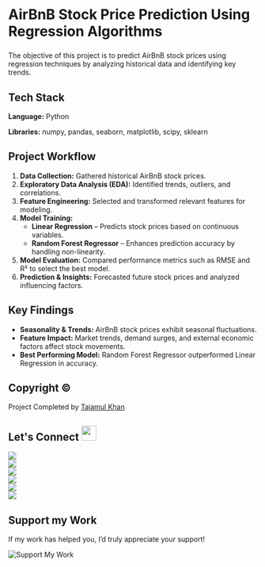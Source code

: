 # AirBnB Stock Price Prediction Using Regression Algorithms

###

The objective of this project is to predict AirBnB stock prices using regression techniques by analyzing historical data and identifying key trends.

## Tech Stack

**Language:** Python  

**Libraries:** numpy, pandas, seaborn, matplotlib, scipy, sklearn  

## Project Workflow

1. **Data Collection:** Gathered historical AirBnB stock prices.  
2. **Exploratory Data Analysis (EDA):** Identified trends, outliers, and correlations.  
3. **Feature Engineering:** Selected and transformed relevant features for modeling.  
4. **Model Training:**  
   - **Linear Regression** – Predicts stock prices based on continuous variables.  
   - **Random Forest Regressor** – Enhances prediction accuracy by handling non-linearity.  
5. **Model Evaluation:** Compared performance metrics such as RMSE and R² to select the best model.  
6. **Prediction & Insights:** Forecasted future stock prices and analyzed influencing factors.  

## Key Findings  

- **Seasonality & Trends:** AirBnB stock prices exhibit seasonal fluctuations.  
- **Feature Impact:** Market trends, demand surges, and external economic factors affect stock movements.  
- **Best Performing Model:** Random Forest Regressor outperformed Linear Regression in accuracy.  

## Copyright ©  

Project Completed by [Tajamul Khan](https://github.com/tajamulkhann)  

## Let's Connect <img src="https://github.com/JayantGoel001/JayantGoel001/blob/master/GIF/Handshake.gif" height="30px" style="max-width:100%;">

  <a href="https://www.linkedin.com/in/tajamulkhann/"><img src="https://img.shields.io/badge/linkedin-%230077B5.svg?style=for-the-badge&logo=linkedin&logoColor=white"></a>  
  <a href="https://medium.com/@tajamulkhan"><img src="https://img.shields.io/badge/Medium-12100E?style=for-the-badge&logo=medium&logoColor=white"></a>  
  <a href="https://www.kaggle.com/tajamulkhan"><img src="https://img.shields.io/badge/Kaggle-035a7d?style=for-the-badge&logo=kaggle&logoColor=white"></a>  
  <a href="https://www.youtube.com"><img src="https://img.shields.io/badge/YouTube-%23FF0000.svg?style=for-the-badge&logo=YouTube&logoColor=white"></a>  
  <a href="https://github.com/tajamulkhann"><img src="https://img.shields.io/badge/Github-12100E?style=for-the-badge&logo=github&logoColor=white"></a>  
  <a href="https://substack.com/@tajamulkhan"><img src="https://img.shields.io/badge/Substack-%23006f5c.svg?style=for-the-badge&logo=substack&logoColor=FF6719"></a>  

## Support my Work  
If my work has helped you, I’d truly appreciate your support!  

![Support My Work](https://github.com/user-attachments/assets/127762f6-edae-4bea-989a-5296cf161ed3)
